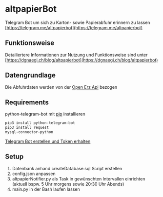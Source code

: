 # altpapierBot
Telegram Bot um sich zu Karton- sowie Papierabfuhr erinnern zu lassen
[https://telegram.me/altpapierbot](https://telegram.me/altpapierbot)

## Funktionsweise
Detailiertere Informationen zur Nutzung und Funktionsweise sind unter [https://dgnaegi.ch/blog/altpapierbot](https://dgnaegi.ch/blog/altpapierbot)

## Datengrundlage
Die Abfuhrdaten werden von der [Open Erz Api](https://www.stadt-zuerich.ch/portal/de/index/ogd/anwendungen/2019/open_erz_api.html)
 bezogen 

## Requirements
python-telegram-bot mit [pip](https://pip.pypa.io/en/stable/) installieren

```bash
pip3 install python-telegram-bot
pip3 install request
mysql-connector-python
```
[Telegram Bot erstellen und Token erhalten](https://www.siteguarding.com/en/how-to-get-telegram-bot-api-token)

## Setup
1. Datenbank anhand createDatabase.sql Script erstellen
2. config.json anpassen
3. altpapierNotifier.py als Task in gewünschten Intervallen einrichten (aktuell bspw. 5 Uhr morgens sowie 20:30 Uhr Abends)
4. main.py in der Bash laufen lassen
